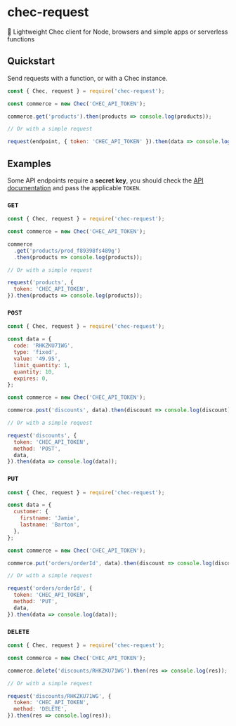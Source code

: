# chec-request

🔌 Lightweight Chec client for Node, browsers and simple apps or serverless functions

## Quickstart

Send requests with a function, or with a Chec instance.

```js
const { Chec, request } = require('chec-request');

const commerce = new Chec('CHEC_API_TOKEN');

commerce.get('products').then(products => console.log(products));

// Or with a simple request

request(endpoint, { token: 'CHEC_API_TOKEN' }).then(data => console.log(data));
```

## Examples

Some API endpoints require a **secret key**, you should check the [API documentation](https://commercejs.com/docs/api) and pass the applicable `TOKEN`.

### `GET`

```js
const { Chec, request } = require('chec-request');

const commerce = new Chec('CHEC_API_TOKEN');

commerce
  .get('products/prod_f89398fs489g')
  .then(products => console.log(products));

// Or with a simple request

request('products', {
  token: 'CHEC_API_TOKEN',
}).then(products => console.log(products));
```

### `POST`

```js
const { Chec, request } = require('chec-request');

const data = {
  code: 'RHKZKU71WG',
  type: 'fixed',
  value: '49.95',
  limit_quantity: 1,
  quantity: 10,
  expires: 0,
};

const commerce = new Chec('CHEC_API_TOKEN');

commerce.post('discounts', data).then(discount => console.log(discount));

// Or with a simple request

request('discounts', {
  token: 'CHEC_API_TOKEN',
  method: 'POST',
  data,
}).then(data => console.log(data));
```

### `PUT`

```js
const { Chec, request } = require('chec-request');

const data = {
  customer: {
    firstname: 'Jamie',
    lastname: 'Barton',
  },
};

const commerce = new Chec('CHEC_API_TOKEN');

commerce.put('orders/orderId', data).then(discount => console.log(discount));

// Or with a simple request

request('orders/orderId', {
  token: 'CHEC_API_TOKEN',
  method: 'PUT',
  data,
}).then(data => console.log(data));
```

### `DELETE`

```js
const { Chec, request } = require('chec-request');

const commerce = new Chec('CHEC_API_TOKEN');

commerce.delete('discounts/RHKZKU71WG').then(res => console.log(res));

// Or with a simple request

request('discounts/RHKZKU71WG', {
  token: 'CHEC_API_TOKEN',
  method: 'DELETE',
}).then(res => console.log(res));
```

